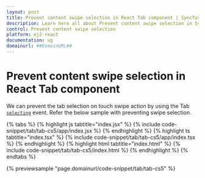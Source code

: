 ```yaml
---
layout: post
title: Prevent content swipe selection in React Tab component | Syncfusion
description: Learn here all about Prevent content swipe selection in Syncfusion React Tab component of Syncfusion Essential JS 2 and more.
control: Prevent content swipe selection 
platform: ej2-react
documentation: ug
domainurl: ##DomainURL##
---
```


# Prevent content swipe selection in React Tab component

We can prevent the tab selection on touch swipe action by using the Tab [`selecting`](https://ej2.syncfusion.com/react/documentation/api/tab#selecting) event. Refer the below sample with preventing swipe selection.

{% tabs %}
{% highlight js tabtitle="index.jsx" %}
{% include code-snippet/tab/tab-cs5/app/index.jsx %}
{% endhighlight %}
{% highlight ts tabtitle="index.tsx" %}
{% include code-snippet/tab/tab-cs5/app/index.tsx %}
{% endhighlight %}
{% highlight html tabtitle="index.html" %}
{% include code-snippet/tab/tab-cs5/index.html %}
{% endhighlight %}
{% endtabs %}
        
{% previewsample "page.domainurl/code-snippet/tab/tab-cs5" %}
